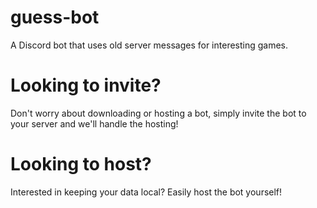 # guess-bot
A Discord bot that uses old server messages for interesting games.

# Looking to invite?
Don't worry about downloading or hosting a bot, simply invite the bot to your server and we'll handle the hosting!

# Looking to host?
Interested in keeping your data local? Easily host the bot yourself!
